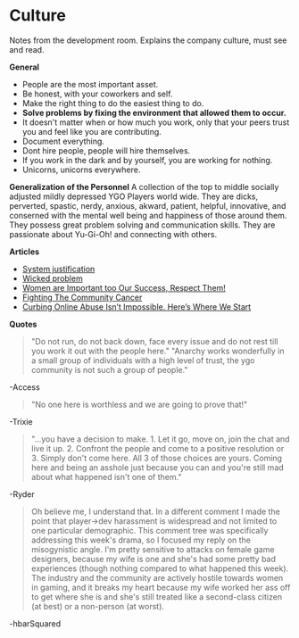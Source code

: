 Culture
=======

Notes from the development room. Explains the company culture, must see and read.

**General**
- People are the most important asset.
- Be honest, with your coworkers and self.
- Make the right thing to do the easiest thing to do.
- **Solve problems by fixing the environment that allowed them to occur.**
- It doesn't matter when or how much you work, only that your peers trust you and feel like you are contributing.
- Document everything.
- Dont hire people, people will hire themselves.
- If you work in the dark and by yourself, you are working for nothing.
- Unicorns, unicorns everywhere.

**Generalization of the Personnel**
A collection of the top to middle socially adjusted mildly depressed YGO Players world wide. They are dicks, perverted, spastic, nerdy, anxious, akward, patient, helpful, innovative, and conserned with the mental well being and happiness of those around them. They possess great problem solving and communication skills. They are passionate about Yu-Gi-Oh! and connecting with others.

**Articles**
* [System justification](http://en.m.wikipedia.org/wiki/System_justification)
* [Wicked problem](http://en.wikipedia.org/wiki/Wicked_problem)
* [Women are Important too Our Success, Respect Them!](http://reviews.financesonline.com/most-popular-social-media-sites-review/)
* [Fighting The Community Cancer](https://modelviewculture.com/pieces/leaving-toxic-open-source-communities)
* [Curbing Online Abuse Isn’t Impossible. Here’s Where We Start](http://www.wired.com/2014/05/fighting-online-harassment/)

**Quotes**
> "Do not run, do not back down, face every issue and do not rest till you work it out with the people here."
> "Anarchy works wonderfully in a small group of individuals with a high level of trust, the ygo community is not such a group of people."

-Access

> "No one here is worthless and we are going to prove that!"

-Trixie

> "...you have a decision to make. 1. Let it go, move on, join the chat and live it up. 2. Confront the people and come to a positive resolution or 3. Simply don't come here. All 3 of those choices are yours. Coming here and being an asshole just because you can and you're still mad about what happened isn't one of them."

-Ryder

> Oh believe me, I understand that. In a different comment I made the point that player->dev harassment is widespread and not limited to one particular demographic. This comment tree was specifically addressing this week's drama, so I focused my reply on the misogynistic angle.
I'm pretty sensitive to attacks on female game designers, because my wife is one and she's had some pretty bad experiences (though nothing compared to what happened this week). The industry and the community are actively hostile towards women in gaming, and it breaks my heart because my wife worked her ass off to get where she is and she's still treated like a second-class citizen (at best) or a non-person (at worst). 

-hbarSquared

